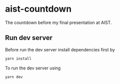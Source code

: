# aist-countdown

The countdown before my final presentation at AIST.

## Run dev server

Before run the dev server install dependencies first by

```bash
yarn install
```

To run the dev server using

```bash
yarn dev
```
